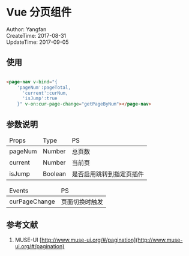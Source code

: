 # Vue 分页组件

Author: Yangfan  
CreateTime: 2017-08-31  
UpdateTime: 2017-09-05     
  
## 使用

```html

<page-nav v-bind="{
	'pageNum':pageTotal,
	  'current':curNum,
	  'isJump':true
	}" v-on:cur-page-change="getPageByNum"></page-nav>


```

## 参数说明

<table>
    <thead>
        <tr>
            <td>Props</td>
            <td>Type</td>
            <td>PS</td>
        </tr>
    </thead>
    <tbody>
        <tr>
            <td>pageNum</td>
            <td>Number</td>
            <td>总页数</td>
        </tr>
        <tr>
            <td>current</td>
            <td>Number</td>
            <td>当前页</td>
        </tr>
        <tr>
            <td>isJump</td>
            <td>Boolean</td>
            <td>是否启用跳转到指定页插件</td>
        </tr>
    </tbody>
</table>

<table>
    <thead>
        <tr>
            <td>Events</td>
            <td>PS</td>
        </tr>
    </thead>
    <tbody>
        <tr>
            <td>curPageChange</td>
            <td>页面切换时触发</td>
        </tr>
    </tbody>
</table>

## 参考文献

1. MUSE-UI [http://www.muse-ui.org/#/pagination](http://www.muse-ui.org/#/pagination)   


